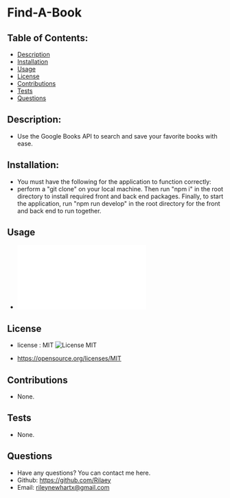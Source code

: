 # Find-A-Book

## Table of Contents:

- [Description](#description)
- [Installation](#installation)
- [Usage](#usage)
- [License](#license)
- [Contributions](#contributions)
- [Tests](#tests)
- [Questions](#questions)

## Description:

- Use the Google Books API to search and save your favorite books with ease.

## Installation:

- You must have the following for the application to function correctly:
- perform a "git clone" on your local machine. Then run "npm i" in the root directory to install required front and back end packages. Finally, to start the application, run "npm run develop" in the root directory for the front and back end to run together.

## Usage

- ![Homepage](./client/src/images/homepage.pdf)

## License

- license : MIT ![License MIT](https://img.shields.io/badge/License-MIT-yellow.svg)

- https://opensource.org/licenses/MIT

## Contributions

- None.

## Tests

- None.

## Questions

- Have any questions? You can contact me here.
- Github: https://github.com/Rilaey
- Email: rileynewhartx@gmail.com
